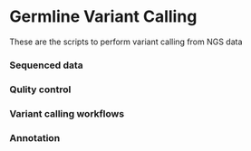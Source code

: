 # Germline Variant Calling
These are the scripts to perform variant calling from NGS data
### Sequenced data
### Qulity control 
### Variant calling workflows
### Annotation
